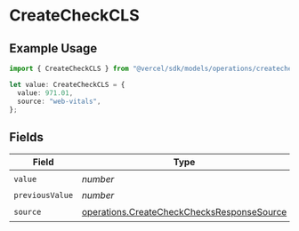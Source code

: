 # CreateCheckCLS

## Example Usage

```typescript
import { CreateCheckCLS } from "@vercel/sdk/models/operations/createcheck.js";

let value: CreateCheckCLS = {
  value: 971.01,
  source: "web-vitals",
};
```

## Fields

| Field                                                                                                    | Type                                                                                                     | Required                                                                                                 | Description                                                                                              |
| -------------------------------------------------------------------------------------------------------- | -------------------------------------------------------------------------------------------------------- | -------------------------------------------------------------------------------------------------------- | -------------------------------------------------------------------------------------------------------- |
| `value`                                                                                                  | *number*                                                                                                 | :heavy_check_mark:                                                                                       | N/A                                                                                                      |
| `previousValue`                                                                                          | *number*                                                                                                 | :heavy_minus_sign:                                                                                       | N/A                                                                                                      |
| `source`                                                                                                 | [operations.CreateCheckChecksResponseSource](../../models/operations/createcheckchecksresponsesource.md) | :heavy_check_mark:                                                                                       | N/A                                                                                                      |